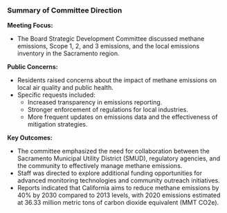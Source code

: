 ### Summary of Committee Direction

**Meeting Focus:**
- The Board Strategic Development Committee discussed methane emissions, Scope 1, 2, and 3 emissions, and the local emissions inventory in the Sacramento region.

**Public Concerns:**
- Residents raised concerns about the impact of methane emissions on local air quality and public health.
- Specific requests included:
  - Increased transparency in emissions reporting.
  - Stronger enforcement of regulations for local industries.
  - More frequent updates on emissions data and the effectiveness of mitigation strategies.

**Key Outcomes:**
- The committee emphasized the need for collaboration between the Sacramento Municipal Utility District (SMUD), regulatory agencies, and the community to effectively manage methane emissions.
- Staff was directed to explore additional funding opportunities for advanced monitoring technologies and community outreach initiatives.
- Reports indicated that California aims to reduce methane emissions by 40% by 2030 compared to 2013 levels, with 2020 emissions estimated at 36.33 million metric tons of carbon dioxide equivalent (MMT CO2e).
